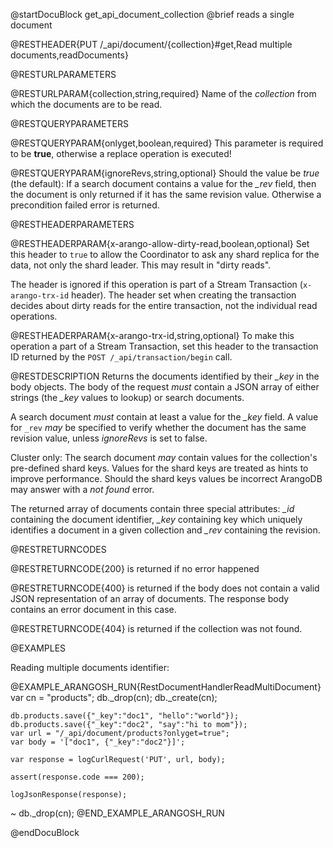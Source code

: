 
@startDocuBlock get_api_document_collection
@brief reads a single document

@RESTHEADER{PUT /_api/document/{collection}#get,Read multiple documents,readDocuments}

@RESTURLPARAMETERS

@RESTURLPARAM{collection,string,required}
Name of the *collection* from which the documents are to be read.

@RESTQUERYPARAMETERS

@RESTQUERYPARAM{onlyget,boolean,required}
This parameter is required to be **true**, otherwise a replace
operation is executed!

@RESTQUERYPARAM{ignoreRevs,string,optional}
Should the value be *true* (the default):
If a search document contains a value for the *_rev* field,
then the document is only returned if it has the same revision value.
Otherwise a precondition failed error is returned.

@RESTHEADERPARAMETERS

@RESTHEADERPARAM{x-arango-allow-dirty-read,boolean,optional}
Set this header to `true` to allow the Coordinator to ask any shard replica for
the data, not only the shard leader. This may result in "dirty reads".

The header is ignored if this operation is part of a Stream Transaction
(`x-arango-trx-id` header). The header set when creating the transaction decides
about dirty reads for the entire transaction, not the individual read operations.

@RESTHEADERPARAM{x-arango-trx-id,string,optional}
To make this operation a part of a Stream Transaction, set this header to the
transaction ID returned by the `POST /_api/transaction/begin` call.

@RESTDESCRIPTION
Returns the documents identified by their *_key* in the body objects.
The body of the request _must_ contain a JSON array of either
strings (the *_key* values to lookup) or search documents.

A search document _must_ contain at least a value for the *_key* field.
A value for `_rev` _may_ be specified to verify whether the document
has the same revision value, unless _ignoreRevs_ is set to false.

Cluster only: The search document _may_ contain
values for the collection's pre-defined shard keys. Values for the shard keys
are treated as hints to improve performance. Should the shard keys
values be incorrect ArangoDB may answer with a *not found* error.

The returned array of documents contain three special attributes: *_id* containing the document
identifier, *_key* containing key which uniquely identifies a document
in a given collection and *_rev* containing the revision.

@RESTRETURNCODES

@RESTRETURNCODE{200}
is returned if no error happened

@RESTRETURNCODE{400}
is returned if the body does not contain a valid JSON representation
of an array of documents. The response body contains
an error document in this case.

@RESTRETURNCODE{404}
is returned if the collection was not found.

@EXAMPLES

Reading multiple documents identifier:

@EXAMPLE_ARANGOSH_RUN{RestDocumentHandlerReadMultiDocument}
    var cn = "products";
    db._drop(cn);
    db._create(cn);

    db.products.save({"_key":"doc1", "hello":"world"});
    db.products.save({"_key":"doc2", "say":"hi to mom"});
    var url = "/_api/document/products?onlyget=true";
    var body = '["doc1", {"_key":"doc2"}]';

    var response = logCurlRequest('PUT', url, body);

    assert(response.code === 200);

    logJsonResponse(response);
  ~ db._drop(cn);
@END_EXAMPLE_ARANGOSH_RUN

@endDocuBlock
